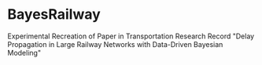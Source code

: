 # BayesRailway
Experimental Recreation of Paper in Transportation Research Record "Delay Propagation in Large Railway Networks with Data-Driven Bayesian Modeling"
